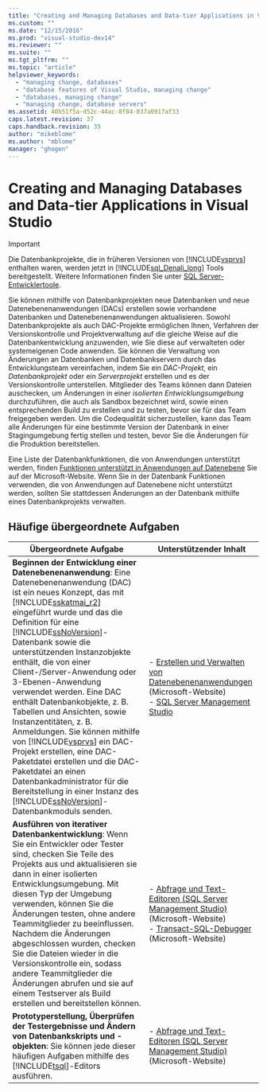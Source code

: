 ```yaml
---
title: "Creating and Managing Databases and Data-tier Applications in Visual Studio | Microsoft Docs"
ms.custom: ""
ms.date: "12/15/2016"
ms.prod: "visual-studio-dev14"
ms.reviewer: ""
ms.suite: ""
ms.tgt_pltfrm: ""
ms.topic: "article"
helpviewer_keywords: 
  - "managing change, databases"
  - "database features of Visual Studio, managing change"
  - "databases, managing change"
  - "managing change, database servers"
ms.assetid: 40b51f5a-d52c-44ac-8f84-037a0917af33
caps.latest.revision: 37
caps.handback.revision: 35
author: "mikeblome"
ms.author: "mblome"
manager: "ghogen"
---
```

# Creating and Managing Databases and Data-tier Applications in Visual Studio
> [!IMPORTANT]
>  Die Datenbankprojekte, die in früheren Versionen von [!INCLUDE[vsprvs](../code-quality/includes/vsprvs_md.md)] enthalten waren, werden jetzt in [!INCLUDE[sql_Denali_long](../data-tools/includes/sql_denali_long_md.md)] Tools bereitgestellt.  Weitere Informationen finden Sie unter [SQL Server\-Entwicklertoole](http://go.microsoft.com/fwlink/?LinkId=228126).  
  
 Sie können mithilfe von Datenbankprojekten neue Datenbanken und neue Datenebenenanwendungen \(DACs\) erstellen sowie vorhandene Datenbanken und Datenebenenanwendungen aktualisieren.  Sowohl Datenbankprojekte als auch DAC\-Projekte ermöglichen Ihnen, Verfahren der Versionskontrolle und Projektverwaltung auf die gleiche Weise auf die Datenbankentwicklung anzuwenden, wie Sie diese auf verwalteten oder systemeigenen Code anwenden.  Sie können die Verwaltung von Änderungen an Datenbanken und Datenbankservern durch das Entwicklungsteam vereinfachen, indem Sie ein *DAC\-Projekt*, ein *Datenbankprojekt* oder ein *Serverprojekt* erstellen und es der Versionskontrolle unterstellen.  Mitglieder des Teams können dann Dateien auschecken, um Änderungen in einer *isolierten Entwicklungsumgebung* durchzuführen, die auch als Sandbox bezeichnet wird, sowie einen entsprechenden Build zu erstellen und zu testen, bevor sie für das Team freigegeben werden.  Um die Codequalität sicherzustellen, kann das Team alle Änderungen für eine bestimmte Version der Datenbank in einer Stagingumgebung fertig stellen und testen, bevor Sie die Änderungen für die Produktion bereitstellen.  
  
 Eine Liste der Datenbankfunktionen, die von Anwendungen unterstützt werden, finden [Funktionen unterstützt in Anwendungen auf Datenebene](http://go.microsoft.com/fwlink/?LinkId=164239) Sie auf der Microsoft\-Website.  Wenn Sie in der Datenbank Funktionen verwenden, die von Anwendungen auf Datenebene nicht unterstützt werden, sollten Sie stattdessen Änderungen an der Datenbank mithilfe eines Datenbankprojekts verwalten.  
  
## Häufige übergeordnete Aufgaben  
  
|Übergeordnete Aufgabe|Unterstützender Inhalt|  
|---------------------------|----------------------------|  
|**Beginnen der Entwicklung einer Datenebenenanwendung**: Eine Datenebenenanwendung \(DAC\) ist ein neues Konzept, das mit [!INCLUDE[sskatmai_r2](../data-tools/includes/sskatmai_r2_md.md)] eingeführt wurde und das die Definition für eine [!INCLUDE[ssNoVersion](../data-tools/includes/ssnoversion_md.md)]\-Datenbank sowie die unterstützenden Instanzobjekte enthält, die von einer Client\-\/Server\-Anwendung oder 3\-Ebenen\-Anwendung verwendet werden.  Eine DAC enthält Datenbankobjekte, z. B. Tabellen und Ansichten, sowie Instanzentitäten, z. B. Anmeldungen.  Sie können mithilfe von [!INCLUDE[vsprvs](../code-quality/includes/vsprvs_md.md)] ein DAC\-Projekt erstellen, eine DAC\-Paketdatei erstellen und die DAC\-Paketdatei an einen Datenbankadministrator für die Bereitstellung in einer Instanz des [!INCLUDE[ssNoVersion](../data-tools/includes/ssnoversion_md.md)]\-Datenbankmoduls senden.|-   [Erstellen und Verwalten von Datenebenenanwendungen](http://go.microsoft.com/fwlink/?LinkId=160741) \(Microsoft\-Website\)<br />-   [SQL Server Management Studio](http://go.microsoft.com/fwlink/?LinkId=227328)|  
|**Ausführen von iterativer Datenbankentwicklung**: Wenn Sie ein Entwickler oder Tester sind, checken Sie Teile des Projekts aus und aktualisieren sie dann in einer isolierten Entwicklungsumgebung.  Mit diesen Typ der Umgebung verwenden, können Sie die Änderungen testen, ohne andere Teammitglieder zu beeinflussen.  Nachdem die Änderungen abgeschlossen wurden, checken Sie die Dateien wieder in die Versionskontrolle ein, sodass andere Teammitglieder die Änderungen abrufen und sie auf einem Testserver als Build erstellen und bereitstellen können.|-   [Abfrage und Text\-Editoren \(SQL Server Management Studio\)](http://go.microsoft.com/fwlink/?LinkId=227327) \(Microsoft\-Website\)<br />-   [Transact\-SQL\-Debugger](http://go.microsoft.com/fwlink/?LinkId=227324) \(Microsoft\-Website\)|  
|**Prototyperstellung, Überprüfen der Testergebnisse und Ändern von Datenbankskripts und \-objekten**: Sie können jede dieser häufigen Aufgaben mithilfe des [!INCLUDE[tsql](../data-tools/includes/tsql_md.md)]\-Editors ausführen.|-   [Abfrage und Text\-Editoren \(SQL Server Management Studio\)](http://go.microsoft.com/fwlink/?LinkId=227327) \(Microsoft\-Website\)|